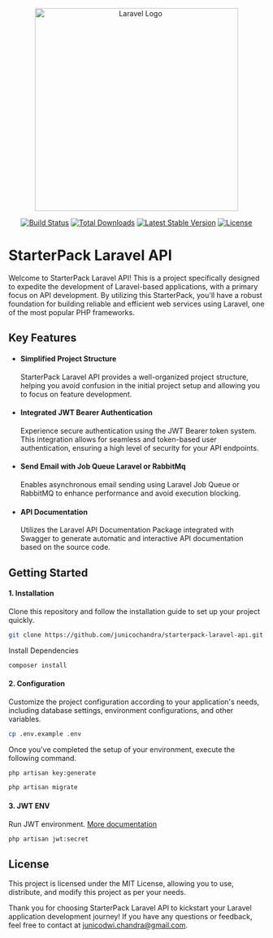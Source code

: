 <p align="center"><a href="https://laravel.com" target="_blank"><img src="https://raw.githubusercontent.com/laravel/art/master/logo-lockup/5%20SVG/2%20CMYK/1%20Full%20Color/laravel-logolockup-cmyk-red.svg" width="400" alt="Laravel Logo"></a></p>

<p align="center">
<a href="https://github.com/laravel/framework/actions"><img src="https://github.com/laravel/framework/workflows/tests/badge.svg" alt="Build Status"></a>
<a href="https://packagist.org/packages/laravel/framework"><img src="https://img.shields.io/packagist/dt/laravel/framework" alt="Total Downloads"></a>
<a href="https://packagist.org/packages/laravel/framework"><img src="https://img.shields.io/packagist/v/laravel/framework" alt="Latest Stable Version"></a>
<a href="https://packagist.org/packages/laravel/framework"><img src="https://img.shields.io/packagist/l/laravel/framework" alt="License"></a>
</p>

# StarterPack Laravel API
Welcome to StarterPack Laravel API! This is a project specifically designed to expedite the development of Laravel-based applications, with a primary focus on API development. By utilizing this StarterPack, you'll have a robust foundation for building reliable and efficient web services using Laravel, one of the most popular PHP frameworks.

## Key Features
-   #### Simplified Project Structure
    StarterPack Laravel API provides a well-organized project structure, helping you avoid confusion in the initial project setup and allowing you to focus on feature development.
-   #### Integrated JWT Bearer Authentication
    Experience secure authentication using the JWT Bearer token system. This integration allows for seamless and token-based user authentication, ensuring a high level of security for your API endpoints.
-   #### Send Email with Job Queue Laravel or RabbitMq
    Enables asynchronous email sending using Laravel Job Queue or RabbitMQ to enhance performance and avoid execution blocking.
-   #### API Documentation
    Utilizes the Laravel API Documentation Package integrated with Swagger to generate automatic and interactive API documentation based on the source code.
    
## Getting Started
#### 1. Installation
Clone this repository and follow the installation guide to set up your project quickly.
```bash
git clone https://github.com/junicochandra/starterpack-laravel-api.git
```
Install Dependencies
```bash
composer install
```

#### 2. Configuration
Customize the project configuration according to your application's needs, including database settings, environment configurations, and other variables.
```bash
cp .env.example .env
```
Once you've completed the setup of your environment, execute the following command.
```bash
php artisan key:generate

php artisan migrate
```

#### 3. JWT ENV
Run JWT environment. [More documentation](https://jwt-auth.readthedocs.io/en/develop)
```bash
php artisan jwt:secret
```
## License
This project is licensed under the MIT License, allowing you to use, distribute, and modify this project as per your needs.

Thank you for choosing StarterPack Laravel API to kickstart your Laravel application development journey! If you have any questions or feedback, feel free to contact at junicodwi.chandra@gmail.com.
